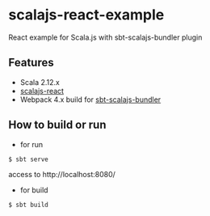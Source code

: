# scalajs-react-example

React example for Scala.js with sbt-scalajs-bundler plugin

## Features

- Scala 2.12.x
- [scalajs-react](https://github.com/japgolly/scalajs-react)
- Webpack 4.x build for [sbt-scalajs-bundler](https://github.com/scalacenter/scalajs-bundler)


## How to build or run

- for run

```sh
$ sbt serve
```

access to http://localhost:8080/

- for build

```sh
$ sbt build
```
